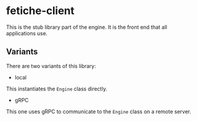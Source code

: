 # fetiche-client

This is the stub library part of the engine. It is the front end that all applications use.

## Variants

There are two variants of this library:

- local

This instantiates the `Engine` class directly.

- gRPC

This one uses gRPC to communicate to the `Engine` class on a remote server.



